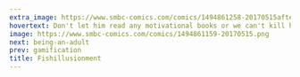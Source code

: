 ```yaml
---
extra_image: https://www.smbc-comics.com/comics/1494861258-20170515after.png
hovertext: Don't let him read any motivational books or we can't kill him.
image: https://www.smbc-comics.com/comics/1494861159-20170515.png
next: being-an-adult
prev: gamification
title: Fishillusionment
---
```

